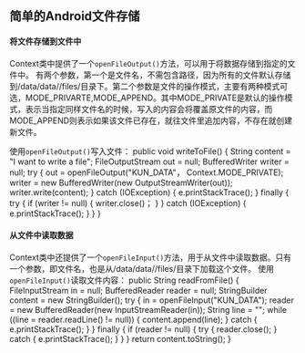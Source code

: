 ## 简单的Android文件存储 ##
#### 将文件存储到文件中 ####
 Context类中提供了一个`openFileOutput()`方法，可以用于将数据存储到指定的文件中。
有两个参数，第一个是文件名，不需包含路径，因为所有的文件默认存储到/data/data/<package name>/files/目录下。第二个参数是文件的操作模式，主要有两种模式可选，MODE_PRIVARTE,MODE_APPEND。其中MODE_PRIVATE是默认的操作模式，表示当指定同样文件名的时候，写入的内容会将覆盖原文件的内容，而MODE_APPEND则表示如果该文件已存在，就往文件里追加内容，不存在就创建新文件。

使用`openFileOutput()`写入文件：
    public void writeToFile() {
		String content = "I want to write a file";
		FileOutputStream out = null;
		BufferedWriter writer = null;
		try {
			out = openFileOutput("KUN_DATA"， Context.MODE_PRIVATE);
			writer = new BufferedWriter(new OutputStreamWriter(out));
			writer.write(content);
		} catch (IOException) {
			e.printStackTrace();
		} finally {
			try {
				if (writer != null) {
					writer.close()；
				}
			} catch (IOException) {
				e.printStackTrace();
			}
		}
	}

#### 从文件中读取数据 ####
 Context类中还提供了一个`openFileInput()`方法，用于从文件中读取数据。只有一个参数，即文件名，也是从/data/data/<package name>/files/目录下加载这个文件。
使用`openFileInput()`读取文件内容：
    public String readFromFile() {
		FileInputStream in = null;
		BufferedReader reader = null;
		StringBuilder content = new StringBuilder();
		try {
			in = openFileInput("KUN_DATA");
			reader = new BufferedReader(new InputStreamReader(in));
			String line = "";
			while ((line = reader.readLine() != null)) {
				content.append(line);
			} catch {
				e.printStackTrace();
			}
		} finally {
			if (reader != null) {
				try {
					reader.close();
				} catch {
					e.printStackTrace();
				}
			}
		}
		return content.toString();
	}